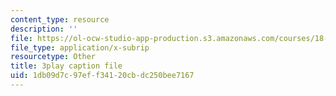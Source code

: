```yaml
---
content_type: resource
description: ''
file: https://ol-ocw-studio-app-production.s3.amazonaws.com/courses/18-01sc-single-variable-calculus-fall-2010/1db09d7c97eff34120cbdc250bee7167_R9a_NHXrBcg.srt
file_type: application/x-subrip
resourcetype: Other
title: 3play caption file
uid: 1db09d7c-97ef-f341-20cb-dc250bee7167
---
```

